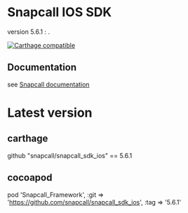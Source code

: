 # Snapcall IOS SDK
version 5.6.1 : .

[![Carthage compatible](https://img.shields.io/badge/Carthage-compatible-4BC51D.svg?style=flat)](https://github.com/Carthage/Carthage)
## Documentation
 
see [Snapcall documentation](https://doc.snapcall.io/#ios)

# Latest version

## carthage

github "snapcall/snapcall_sdk_ios" == 5.6.1

## cocoapod

pod 'Snapcall_Framework', :git => 'https://github.com/snapcall/snapcall_sdk_ios', :tag => '5.6.1'
